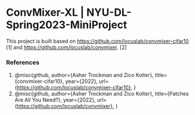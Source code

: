 # ConvMixer-XL | NYU-DL-Spring2023-MiniProject

This project is built based on https://github.com/locuslab/convmixer-cifar10 [1] and https://github.com/locuslab/convmixer. [2]


### References
1. @misc{github, 
  author={Asher Trockman and Zico Kolter}, 
  title={convmixer-cifar10}, 
  year={2022}, 
  url={https://github.com/locuslab/convmixer-cifar10}, 
}
2. @misc{github, 
  author={Asher Trockman and Zico Kolter}, 
  title={Patches Are All You Need?}, 
  year={2022}, 
  url={https://github.com/locuslab/convmixer}, 
}